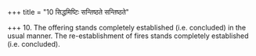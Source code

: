 +++
title = "10 सिद्धमिष्टिः सन्तिष्ठते सन्तिष्ठते"

+++
10. The offering stands completely established (i.e. concluded) in the usual manner. The re-establishment of fires stands completely established (i.e. concluded). 
